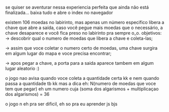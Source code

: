 se quiser se aventurar nessa experiencia perfeita que ainda não está finalizada... baixa tudo e abre o index no navegador

existem 106 moedas no labirinto, mas apenas um número especifico libera a chave que abre a saída, caso você pegue mais moedas 
que o necessário, a chave desaparece e você fica preso no labirinto pra sempre o_o. 
objetivos:
-> descobrir qual o numero de moedas que libera a chave e coleta-las;



-> assim que voce coletar o numero certo de moedas, uma chave surgira em algum lugar do mapa e voce precisa encontrar;



-> apos pegar a chave, a porta para a saida aparece tambem em algum lugar aleatorio :)




o jogo nao avisa quando voce coleta a quantidade certa kk e nem quando passa a quantidade tb kk
mas a dica eh:
N(numero de moedas que voce tem que pegar) eh um numero cuja (soma dos algarismos + multiplicaçao dos algarismos) = 36




o jogo n eh pra ser dificil, eh so pra eu aprender js bjs
